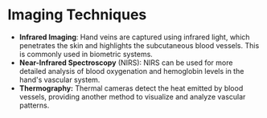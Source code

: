 

# Imaging Techniques
- **Infrared Imaging**: Hand veins are captured using infrared light, which penetrates the skin and highlights the subcutaneous blood vessels. This is commonly used in biometric systems. 
- **Near-Infrared Spectroscopy** (NIRS): NIRS can be used for more detailed analysis of blood oxygenation and hemoglobin levels in the hand's vascular system. 
- **Thermography:** Thermal cameras detect the heat emitted by blood vessels, providing another method to visualize and analyze vascular patterns.
